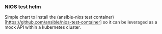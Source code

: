 ### NIOS test helm

Simple chart to install the (ansible-nios test container)[https://github.com/ansible/nios-test-container] so it can be leveraged as a mock API within a kubernetes cluster.